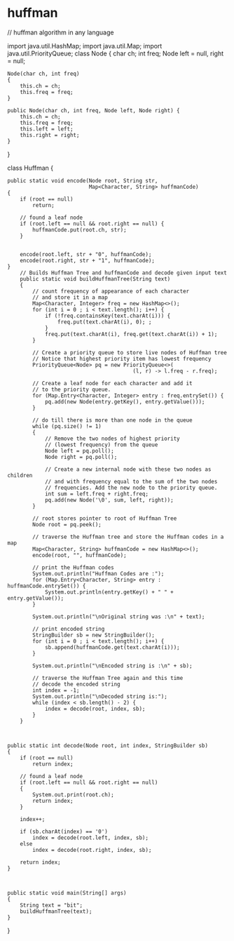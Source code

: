 # huffman
// huffman algorithm in any language 




import java.util.HashMap;
import java.util.Map;
import java.util.PriorityQueue;
class Node
{
    char ch;
    int freq;
    Node left = null, right = null;

    Node(char ch, int freq)
    {
        this.ch = ch;
        this.freq = freq;
    }

    public Node(char ch, int freq, Node left, Node right) {
        this.ch = ch;
        this.freq = freq;
        this.left = left;
        this.right = right;
    }
}

class Huffman
{
    
    public static void encode(Node root, String str,
                              Map<Character, String> huffmanCode)
    {
        if (root == null)
            return;

        // found a leaf node
        if (root.left == null && root.right == null) {
            huffmanCode.put(root.ch, str);
        }


        encode(root.left, str + "0", huffmanCode);
        encode(root.right, str + "1", huffmanCode);
    }
        // Builds Huffman Tree and huffmanCode and decode given input text
        public static void buildHuffmanTree(String text)
        {
            // count frequency of appearance of each character
            // and store it in a map
            Map<Character, Integer> freq = new HashMap<>();
            for (int i = 0 ; i < text.length(); i++) {
                if (!freq.containsKey(text.charAt(i))) {
                    freq.put(text.charAt(i), 0); ;
                }
                freq.put(text.charAt(i), freq.get(text.charAt(i)) + 1);
            }
    
            // Create a priority queue to store live nodes of Huffman tree
            // Notice that highest priority item has lowest frequency
            PriorityQueue<Node> pq = new PriorityQueue<>(
                                            (l, r) -> l.freq - r.freq);
    
            // Create a leaf node for each character and add it
            // to the priority queue.
            for (Map.Entry<Character, Integer> entry : freq.entrySet()) {
                pq.add(new Node(entry.getKey(), entry.getValue()));
            }
    
            // do till there is more than one node in the queue
            while (pq.size() != 1)
            {
                // Remove the two nodes of highest priority
                // (lowest frequency) from the queue
                Node left = pq.poll();
                Node right = pq.poll();
    
                // Create a new internal node with these two nodes as children 
                // and with frequency equal to the sum of the two nodes
                // frequencies. Add the new node to the priority queue.
                int sum = left.freq + right.freq;
                pq.add(new Node('\0', sum, left, right));
            }
    
            // root stores pointer to root of Huffman Tree
            Node root = pq.peek();
    
            // traverse the Huffman tree and store the Huffman codes in a map
            Map<Character, String> huffmanCode = new HashMap<>();
            encode(root, "", huffmanCode);
    
            // print the Huffman codes
            System.out.println("Huffman Codes are :");
            for (Map.Entry<Character, String> entry : huffmanCode.entrySet()) {
                System.out.println(entry.getKey() + " " + entry.getValue());
            }
    
            System.out.println("\nOriginal string was :\n" + text);
    
            // print encoded string
            StringBuilder sb = new StringBuilder();
            for (int i = 0 ; i < text.length(); i++) {
                sb.append(huffmanCode.get(text.charAt(i)));
            }
    
            System.out.println("\nEncoded string is :\n" + sb);
     
            // traverse the Huffman Tree again and this time
            // decode the encoded string
            int index = -1;
            System.out.println("\nDecoded string is:");
            while (index < sb.length() - 2) {
                index = decode(root, index, sb);
            }
        }



    public static int decode(Node root, int index, StringBuilder sb)
    {
        if (root == null)
            return index;

        // found a leaf node
        if (root.left == null && root.right == null)
        {
            System.out.print(root.ch);
            return index;
        }

        index++;

        if (sb.charAt(index) == '0')
            index = decode(root.left, index, sb);
        else
            index = decode(root.right, index, sb);

        return index;
    }



    public static void main(String[] args)
    {
        String text = "bit";
        buildHuffmanTree(text);
    }
}
